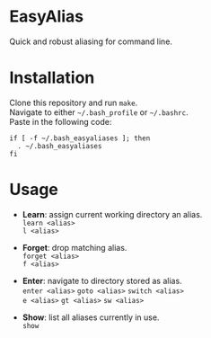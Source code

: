 # EasyAlias
Quick and robust aliasing for command line.

# Installation
Clone this repository and run ```make```. </br>
Navigate to either ```~/.bash_profile``` or ```~/.bashrc```. </br> 
Paste in the following code: </br>
```
if [ -f ~/.bash_easyaliases ]; then
  . ~/.bash_easyaliases
fi
```

# Usage
* **Learn**: assign current working directory an alias. </br> ```learn <alias>``` </br> ```l <alias>```

* **Forget**: drop matching alias. </br> ```forget <alias>``` </br> ```f <alias>```

* **Enter**: navigate to directory stored as alias. </br> ```enter <alias>``` ```goto <alias>```  ```switch <alias>``` </br> ```e <alias>``` ```gt <alias>``` ```sw <alias>```

* **Show**: list all aliases currently in use. </br> ```show```



 
